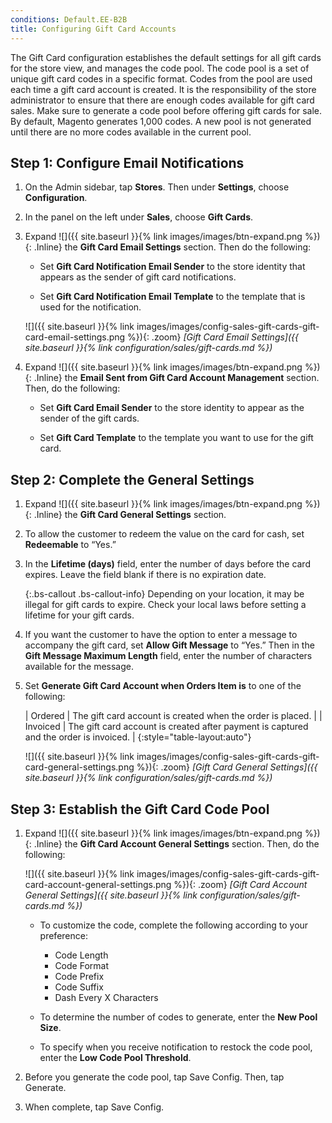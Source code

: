 ```yaml
---
conditions: Default.EE-B2B
title: Configuring Gift Card Accounts
---
```


The Gift Card configuration establishes the default settings for all gift cards for the store view, and manages the code pool. The code pool is a set of unique gift card codes in a specific format. Codes from the pool are used each time a gift card account is created. It is the responsibility of the store administrator to ensure that there are enough codes available for gift card sales. Make sure to generate a code pool before offering gift cards for sale. By default, Magento generates 1,000 codes. A new pool is not generated until there are no more codes available in the current pool.

## Step 1: Configure Email Notifications

1. On the Admin sidebar, tap **Stores**. Then under **Settings**, choose **Configuration**.

1. In the panel on the left under **Sales**, choose **Gift Cards**.

1. Expand ![]({{ site.baseurl }}{% link images/images/btn-expand.png %}){: .Inline} the **Gift Card Email Settings** section. Then do the following:

    * Set **Gift Card Notification Email Sender** to the store identity that appears as the sender of gift card notifications.

    * Set **Gift Card Notification Email Template** to the template that is used for the notification.

    ![]({{ site.baseurl }}{% link images/images/config-sales-gift-cards-gift-card-email-settings.png %}){: .zoom}
    *[Gift Card Email Settings]({{ site.baseurl }}{% link configuration/sales/gift-cards.md %})*

1. Expand ![]({{ site.baseurl }}{% link images/images/btn-expand.png %}){: .Inline} the **Email Sent from Gift Card Account Management** section. Then, do the following:

    * Set **Gift Card Email Sender** to the store identity to appear as the sender of the gift cards.

    * Set **Gift Card Template** to the template you want to use for the gift card.

## Step 2: Complete the General Settings

1. Expand ![]({{ site.baseurl }}{% link images/images/btn-expand.png %}){: .Inline} the **Gift Card General Settings** section.

1. To allow the customer to redeem the value on the card for cash, set **Redeemable** to “Yes.”

1. In the **Lifetime (days)** field, enter the number of days before the card expires. Leave the field blank if there is no expiration date.

    {:.bs-callout .bs-callout-info}
    Depending on your location, it may be illegal for gift cards to expire. Check your local laws before setting a lifetime for your gift cards.

1. If you want the customer to have the option to enter a message to accompany the gift card, set **Allow Gift Message** to “Yes.” Then in the **Gift Message Maximum Length** field, enter the number of characters available for the message.

1. Set **Generate Gift Card Account when Orders Item is** to one of the following:

    | Ordered | The gift card account is created when the order is placed. |
    | Invoiced | The gift card account is created after payment is captured and the order is invoiced. |
    {:style="table-layout:auto"}

    ![]({{ site.baseurl }}{% link images/images/config-sales-gift-cards-gift-card-general-settings.png %}){: .zoom}
    *[Gift Card General Settings]({{ site.baseurl }}{% link configuration/sales/gift-cards.md %})*

## Step 3: Establish the Gift Card Code Pool

1. Expand ![]({{ site.baseurl }}{% link images/images/btn-expand.png %}){: .Inline} the **Gift Card Account General Settings** section. Then, do the following:

    ![]({{ site.baseurl }}{% link images/images/config-sales-gift-cards-gift-card-account-general-settings.png %}){: .zoom}
    *[Gift Card Account General Settings]({{ site.baseurl }}{% link configuration/sales/gift-cards.md %})*

    * To customize the code, complete the following according to your preference:

        * Code Length
        * Code Format
        * Code Prefix
        * Code Suffix
        * Dash Every X Characters

    * To determine the number of codes to generate, enter the **New Pool Size**.

    * To specify when you receive notification to restock the code pool, enter the **Low Code Pool Threshold**.

1. Before you generate the code pool, tap <span class="btn">Save Config</span>. Then, tap <span class="btn">Generate</span>.

1. When complete, tap <span class="btn">Save Config</span>.
